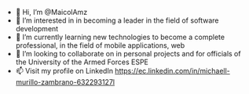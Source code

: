- 👋 Hi, I’m @MaicolAmz
- 👀 I’m interested in in becoming a leader in the field of software development
- 🌱 I’m currently learning new technologies to become a complete professional, in the field of mobile applications, web
- 💞️ I’m looking to collaborate on in personal projects and for officials of the University of the Armed Forces ESPE
- 📫 Visit my profile on LinkedIn https://ec.linkedin.com/in/michaell-murillo-zambrano-632293127l

<!---
MaicolAmz/MaicolAmz is a ✨ special ✨ repository because its `README.md` (this file) appears on your GitHub profile.
You can click the Preview link to take a look at your changes.
--->
